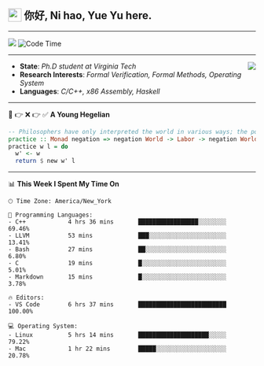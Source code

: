 <h2> <img style="vertical-align: text-bottom;" src=https://slackmojis.com/emojis/13253-yay-frog/download/ width=27> 你好, Ni hao, Yue Yu here. </h2>

---

![](https://shields.io/badge/dynamic/json?color=blue&amp;label=Visitors&amp;query=value&amp;url=https://api.countapi.xyz/hit/fishjump.fishjump) ![Code Time](https://img.shields.io/badge/Code%20Time-213%20hrs%2030%20mins-blue)

---

<img align='right' src=https://slackmojis.com/emojis/5264-coding/download> </td>

- **State**: *Ph.D student at Virginia Tech*
- **Research Interests**: *Formal Verification, Formal Methods, Operating System*
- **Languages**: *C/C++, x86 Assembly, Haskell*

---

🚫 👉 ❌ 👉 ✅ **A Young Hegelian**

``` haskell
-- Philosophers have only interpreted the world in various ways; the point is to change it.
practice :: Monad negation => negation World -> Labor -> negation World
practice w l = do
  w' <- w
  return $ new w' l
```

---


📊 **This Week I Spent My Time On** 

```text
🕑︎ Time Zone: America/New_York

💬 Programming Languages:
- C++            4 hrs 36 mins       █████████████████░░░░░░░░     69.46%
- LLVM           53 mins             ███░░░░░░░░░░░░░░░░░░░░░░     13.41%
- Bash           27 mins             ██░░░░░░░░░░░░░░░░░░░░░░░     6.80%
- C              19 mins             █░░░░░░░░░░░░░░░░░░░░░░░░     5.01%
- Markdown       15 mins             █░░░░░░░░░░░░░░░░░░░░░░░░     3.78%

🔥 Editors:
- VS Code        6 hrs 37 mins       █████████████████████████     100.00%

💻 Operating System:
- Linux          5 hrs 14 mins       ████████████████████░░░░░     79.22%
- Mac            1 hr 22 mins        █████░░░░░░░░░░░░░░░░░░░░     20.78%
```

